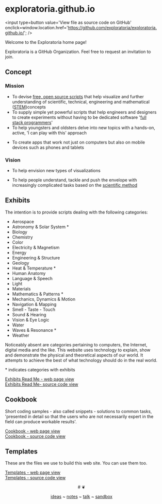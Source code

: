 ﻿exploratoria.github.io
===
<span style=display:none; >[View as web page]( http://exploratoria.github.io/ "View file as a web page." ) </span>
<input type=button value='View file as source code on GitHub' onclick=window.location.href='https://github.com/exploratoria/exploratoria.github.io/'; />

Welcome to the Exploratoria home page!

Exploratoria is a GitHub Organization. Feel free to request an invitation to join. 


## Concept

### Mission  
<!-- a statement of a rationale, applicable now as well as in the future -->

* To devise [free, open source scripts]( https://en.wikipedia.org/wiki/Free_and_open-source_software )
that help visualize and further understanding of scientific, technical, engineering and mathematical 
([STEM]( https://en.wikipedia.org/wiki/Science,_Technology,_Engineering,_and_Mathematics ))concepts  
* To supply simple yet powerful scripts that help engineers and designers to create experiments without having to be dedicated software '[full stack programmers]( https://www.quora.com/What-does-the-term-full-stack-programmer-mean )'  
* To help youngsters and oldsters delve into new topics with a hands-on, active, 'I can play with this' approach  
<!-- link to pedagogy page / code edit view / things to try -->

* To create apps that work not just on computers but also on mobile devices such as phones and tablets  
<!-- Internet of things / hack the hardware / link back to physical exhibits / add AR to physical exhibits -->

### Vision  
<!--  a descriptive picture of a desired future state -->

* To help envision new types of visualizations

* To help people understand, tackle and push the envelope with increasingly complicated tasks based on the [scientific method]( https://en.wikipedia.org/wiki/Scientific_method )


## Exhibits

The intention is to provide scripts dealing with the following categories:

* Aerospace
* Astronomy & Solar System *
* Biology
* Chemistry
* Color
* Electricity & Magnetism
* Energy
* Engineering & Structure
* Geology
* Heat & Temperature *
* Human Anatomy
* Language & Speech
* Light
* Materials
* Mathematics & Patterns *
* Mechanics, Dynamics & Motion
* Navigation & Mapping
* Smell - Taste - Touch
* Sound & Hearing
* Vision & Eye Logic
* Water
* Waves & Resonance *
* Weather

Noticeably absent are categories pertaining to computers, the Internet, digital media and the like. 
This website uses technology to explain, show and demonstrate the physical and theoretical aspects of our world. 
It attempts to achieve the best of what technology should do in the real world.

&#42; indicates categories with exhibits 

[Exhibits Read Me - web page view]( http://exploratoria.github.io/exhibits/ )  
[Exhibits Read Me- source code view](  https://github.com/exploratoria/exploratoria.github.io/tree/master/exhibits/ )


## Cookbook

Short coding samples - also called snippets - solutions to common tasks, 'presented in detail so that the users who are not necessarily expert in the field can produce workable results'.

[Cookbook - web page view]( http://exploratoria.github.io/cookbook/ )  
[Cookbook - source code view](  https://github.com/exploratoria/exploratoria.github.io/tree/master/cookbook/ )


## Templates

These are the files we use to build this web site. You can use them too.

[Templates - web page view]( http://exploratoria.github.io/templates/ )  
[Templates - source code view](  https://github.com/exploratoria/exploratoria.github.io/tree/master/templates/ )


<center>
# <a href=javascript:window.scrollTo(0,0); style=text-decoration:none; > ❦ </a>

[ideas]( #ideas.md ) ~ [notes]( #notes.md ) ~ [talk]( #talk.md ) ~ [sandbox]( #./sandbox/readme.md )
</center>
